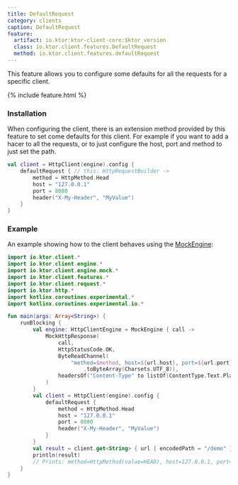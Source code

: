 ```yaml
---
title: DefaultRequest
category: clients
caption: DefaultRequest
feature:
  artifact: io.ktor:ktor-client-core:$ktor_version
  class: io.ktor.client.features.DefaultRequest
  method: io.ktor.client.features.defaultRequest
---
```


This feature allows you to configure some defaults for all the requests for a specific client.  

{% include feature.html %}

### Installation

When configuring the client, there is an extension method provided by this feature to set come defaults for this client.
For example if you want to add a hacer to all the requests, or to just configure the host, port and method
to just set the path. 

```kotlin
val client = HttpClient(engine).config {
    defaultRequest { // this: HttpRequestBuilder ->
        method = HttpMethod.Head
        host = "127.0.0.1"
        port = 8080
        header("X-My-Header", "MyValue")
    }
}
```

### Example

An example showing how to the client behaves using the [MockEngine](/clients/http-client/testing.html):

```kotlin
import io.ktor.client.*
import io.ktor.client.engine.*
import io.ktor.client.engine.mock.*
import io.ktor.client.features.*
import io.ktor.client.request.*
import io.ktor.http.*
import kotlinx.coroutines.experimental.*
import kotlinx.coroutines.experimental.io.*

fun main(args: Array<String>) {
    runBlocking {
        val engine: HttpClientEngine = MockEngine { call ->
            MockHttpResponse(
                call,
                HttpStatusCode.OK,
                ByteReadChannel(
                    "method=$method, host=${url.host}, port=${url.port}, path=${url.fullPath}, headers=$headers"
                        .toByteArray(Charsets.UTF_8)),
                headersOf("Content-Type" to listOf(ContentType.Text.Plain.toString()))
            )
        }
        val client = HttpClient(engine).config {
            defaultRequest {
                method = HttpMethod.Head
                host = "127.0.0.1"
                port = 8080
                header("X-My-Header", "MyValue")
            }
        }
        val result = client.get<String> { url { encodedPath = "/demo" } }
        println(result)
        // Prints: method=HttpMethod(value=HEAD), host=127.0.0.1, port=8080, path=/demo, headers=Headers [X-My-Header=[MyValue], Accept=[*/*]]
    }
}
```